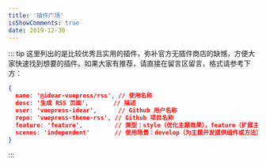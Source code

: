 ```yaml
---
title: '插件广场'
isShowComments: true
date: 2019-12-30
---
```


<plugins-recommend></plugins-recommend>

::: tip
这里列出的是比较优秀且实用的插件，弥补官方无插件商店的缺憾，方便大家快速找到想要的插件。如果大家有推荐，请直接在留言区留言，格式请参考下方：

```json
{
  name: '@idear-vuepress/rss', // 使用名称
  desc: '生成 RSS 页面',       // 描述
  user: 'vuepress-idear',      // Github 用户名称
  repo: 'vuepress-theme-rss', // Github 项目名称
  feature: 'feature',         // 类型：style（优化主题效果），feature（扩展主题功能）
  scenes: 'independent'       // 使用场景：develop（为主题开发提供组件或方法），independent（单纯扩展主题功能）
}
```
:::
